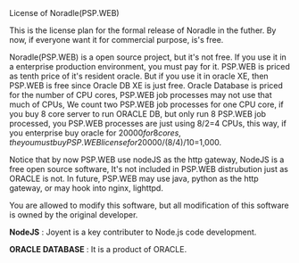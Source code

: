 <script src="header.js"></script>

<div id="title"> License of Noradle(PSP.WEB)  </div>

  This is the license plan for the formal release of Noradle in the futher.
  By now, if everyone want it for commercial purpose, is's free.

  Noradle(PSP.WEB) is a open source project, but it's not free.
If you use it in a enterprise production environment, you must pay for it.
PSP.WEB is priced as tenth price of it's resident oracle.
But if you use it in oracle XE, then PSP.WEB is free since Oracle DB XE is just free.
Oracle Database is priced for the number of CPU cores, PSP.WEB job processes may not use that much of CPUs,
We count two PSP.WEB job processes for one CPU core, if you buy 8 core server to run ORACLE DB, but only run 8 PSP.WEB job processed, you PSP.WEB processes are just using 8/2=4 CPUs, this way, 
if you enterprise buy oracle for $20000 for 8 cores, the you must buy PSP.WEB license for 20000/(8/4)/10=$1,000.

  Notice that by now PSP.WEB use nodeJS as the http gateway, NodeJS is a free open source software, It's not included in PSP.WEB distrubution just as ORACLE is not. In future, PSP.WEB may use java, python as the http gateway, or may hook into nginx, lighttpd.

  You are allowed to modify this software, but all modification of this software is owned by the original developer.

  **NodeJS** : Joyent is a key contributer to Node.js code development. 
	
  **ORACLE DATABASE**  : It is a product of ORACLE.


<script src="footer.js"></script>